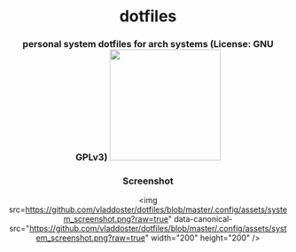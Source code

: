 

<div align=center>
  
# dotfiles
### personal system dotfiles for arch systems (License: GNU GPLv3) <img src="https://github.com/vladdoster/dotfiles/blob/master/.config/assets/arch-user.png?raw=true" data-canonical-src="https://github.com/vladdoster/dotfiles/blob/master/.config/assets/arch-user.png?raw=true" width="200" height="200" />



### Screenshot
<img src=https://github.com/vladdoster/dotfiles/blob/master/.config/assets/system_screenshot.png?raw=true" data-canonical-src="https://github.com/vladdoster/dotfiles/blob/master/.config/assets/system_screenshot.png?raw=true" width="200" height="200" />

</div>
